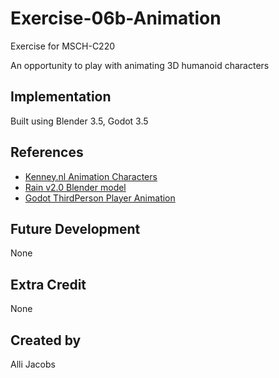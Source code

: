 # Exercise-06b-Animation

Exercise for MSCH-C220

An opportunity to play with animating 3D humanoid characters

## Implementation

Built using Blender 3.5, Godot 3.5

## References
 - [Kenney.nl Animation Characters](https://kenney.nl/assets/animated-characters-2)
 - [Rain v2.0 Blender model](https://cloud.blender.org/p/characters/5f04a68bb5f1a2612f7b29da)
 - [Godot ThirdPerson Player Animation](https://youtu.be/msZw59Iln74)

## Future Development

None

## Extra Credit

None

## Created by 
Alli Jacobs
